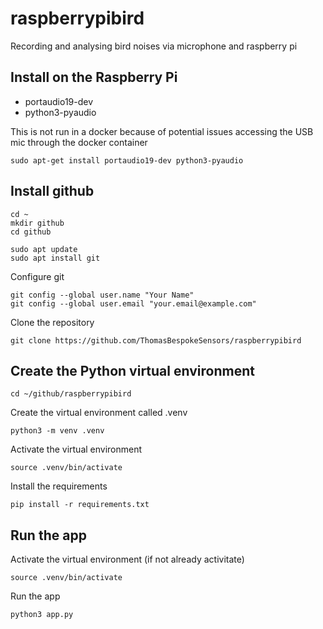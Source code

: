 # raspberrypibird
Recording and analysing bird noises via microphone and raspberry pi

## Install on the Raspberry Pi

- portaudio19-dev 
- python3-pyaudio

This is not run in a docker because of potential issues accessing the USB mic through the docker container

```sudo apt-get install portaudio19-dev python3-pyaudio```

## Install github

```
cd ~
mkdir github
cd github
```

```
sudo apt update
sudo apt install git
```

Configure git

```
git config --global user.name "Your Name"
git config --global user.email "your.email@example.com"
```

Clone the repository
```
git clone https://github.com/ThomasBespokeSensors/raspberrypibird
```

## Create the Python virtual environment

```
cd ~/github/raspberrypibird
```

Create the virtual environment called .venv 
```
python3 -m venv .venv
```

Activate the virtual environment
```
source .venv/bin/activate
```

Install the requirements
```
pip install -r requirements.txt
```

## Run the app
Activate the virtual environment (if not already activitate)
```
source .venv/bin/activate
```
Run the app
```
python3 app.py
```